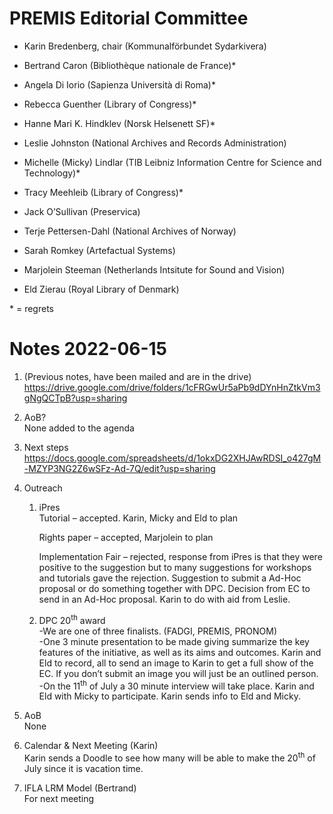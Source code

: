 PREMIS Editorial Committee 
==========================

-   Karin Bredenberg, chair (Kommunalförbundet Sydarkivera)

-   Bertrand Caron (Bibliothèque nationale de France)\*

-   Angela Di Iorio (Sapienza Università di Roma)\*

-   Rebecca Guenther (Library of Congress)\*

-   Hanne Mari K. Hindklev (Norsk Helsenett SF)\*

-   Leslie Johnston (National Archives and Records Administration)

-   Michelle (Micky) Lindlar (TIB Leibniz Information Centre for Science
    and Technology)\*

-   Tracy Meehleib (Library of Congress)\*

-   Jack O’Sullivan (Preservica)

-   Terje Pettersen-Dahl (National Archives of Norway) 

-   Sarah Romkey (Artefactual Systems) 

-   Marjolein Steeman (Netherlands Intsitute for Sound and Vision) 

-   Eld Zierau (Royal Library of Denmark)

\* = regrets

Notes 2022-06-15
================

1.  (Previous notes, have been mailed and are in the drive)
    <https://drive.google.com/drive/folders/1cFRGwUr5aPb9dDYnHnZtkVm3gNgQCTpB?usp=sharing>

2.  AoB?  
    None added to the agenda

3.  Next steps  
    <https://docs.google.com/spreadsheets/d/1okxDG2XHJAwRDSI_o427gM-MZYP3NG2Z6wSFz-Ad-7Q/edit?usp=sharing>

4.  Outreach

    1.  iPres  
        <span class="underline">Tutorial</span> – accepted. Karin, Micky
        and Eld to plan  
          
        <span class="underline">Rights paper</span> – accepted,
        Marjolein to plan  
          
        <span class="underline">Implementation Fair</span> – rejected,
        response from iPres is that they were positive to the suggestion
        but to many suggestions for workshops and tutorials gave the
        rejection. Suggestion to submit a Ad-Hoc proposal or do
        something together with DPC. Decision from EC to send in an
        Ad-Hoc proposal. Karin to do with aid from Leslie.

    2.  DPC 20<sup>th</sup> award  
        -We are one of three finalists. (FADGI, PREMIS, PRONOM)  
        -One 3 minute presentation to be made giving summarize the key
        features of the initiative, as well as its aims and outcomes.
        Karin and Eld to record, all to send an image to Karin to get a
        full show of the EC. If you don’t submit an image you will just
        be an outlined person.  
        -On the 11<sup>th</sup> of July a 30 minute interview will take
        place. Karin and Eld with Micky to participate. Karin sends info
        to Eld and Micky.

5.  AoB  
    None

6.  Calendar & Next Meeting (Karin)  
    Karin sends a Doodle to see how many will be able to make the
    20<sup>th</sup> of July since it is vacation time.

7.  IFLA LRM Model (Bertrand)  
    For next meeting
